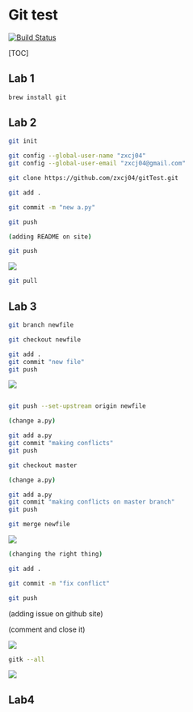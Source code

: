 # Git test
[![Build Status](https://travis-ci.com/zxcj04/gitTest.svg?branch=master)](https://travis-ci.com/zxcj04/gitTest)

[TOC]

## Lab 1

```bash
brew install git
```

## Lab 2

```bash
git init

git config --global-user-name "zxcj04"
git config --global-user-email "zxcj04@gmail.com"

git clone https://github.com/zxcj04/gitTest.git

git add .

git commit -m "new a.py"

git push

(adding README on site)

git push
```

![](https://i.imgur.com/sFcyZre.png)


```bash
git pull
```

## Lab 3

```bash
git branch newfile

git checkout newfile

git add .
git commit "new file"
git push
```

![](https://i.imgur.com/MCLk9Nq.png)

```bash

git push --set-upstream origin newfile

(change a.py)

git add a.py
git commit "making conflicts"
git push

git checkout master

(change a.py)

git add a.py
git commit "making conflicts on master branch"
git push

git merge newfile
```

![](https://i.imgur.com/FkOiG2H.png)


```bash
(changing the right thing)

git add .

git commit -m "fix conflict"

git push
```

(adding issue on github site)

(comment and close it)

![](https://i.imgur.com/3wXyjb0.png)

```bash
gitk --all
```

![](https://i.imgur.com/WSEGQrK.png)

## Lab4

```bash


```